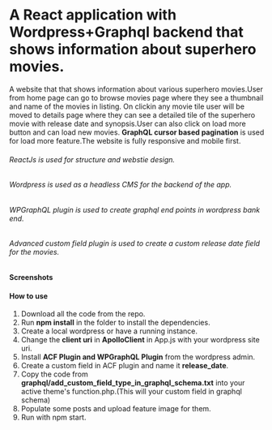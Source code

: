 # A React application with Wordpress+Graphql backend that shows information about superhero movies.

A website that that shows information about various superhero movies.User from home page can go to browse movies page where they see a thumbnail and name of the movies in listing. On clickin any movie  tile user will be moved to details page where they can see a detailed tile of the superhero movie with release date and synopsis.User can also click on load more button and can load new movies. **GraphQL cursor based pagination** is used for load more feature.The website is fully responsive and mobile first.

###### ReactJs is used for structure and webstie design.
###### Wordpress is used as a headless CMS for the backend of the app.
###### WPGraphQL plugin is used to create graphql end points in wordpress bank end.
###### Advanced custom field plugin is used to create a custom release date field for the movies.

#### Screenshots


#### How to use

1. Download all the code from the repo.
2. Run **npm install** in the folder to install the dependencies.
3. Create a local wordpress or have a running instance.
4. Change the **client uri** in **ApolloClient** in App.js with your wordpress site uri.
5. Install **ACF Plugin and WPGraphQL Plugin** from the wordpress admin.
6. Create a custom field in ACF plugin and name it **release_date**.
7. Copy the code from **graphql/add_custom_field_type_in_graphql_schema.txt** into your active theme's function.php.(This will your custom field in graphql schema)
8. Populate some posts and upload feature image for them.
9. Run with npm start.
